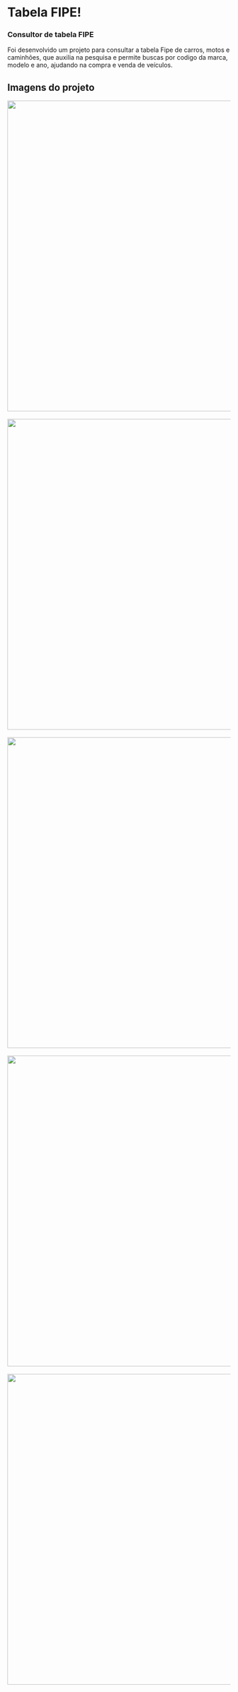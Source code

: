 <h1>Tabela FIPE!</h1>
<h3>Consultor de tabela FIPE</h3>
<p>Foi desenvolvido um projeto para consultar a tabela Fipe de carros, motos e caminhões, que auxilia na pesquisa e permite buscas por codigo da marca, modelo e ano, ajudando na compra e venda de veículos.</p>
<h2>Imagens do projeto</h2>
<div>
    <img length="500" width="700" src="https://github.com/user-attachments/assets/7bc936ed-1cc2-410c-91a5-29c692f400fb"/>
</div> 
<br>
<div >
    <img length="500" width="700" src="https://github.com/user-attachments/assets/32128f4b-d1d5-4d1e-b4ec-e2c16951f4c4"/>
</div> 
<br>
<div>
    <img length="500" width="700" src="https://github.com/user-attachments/assets/294111fe-873a-404c-87c6-921259bfa6b4"/>
</div> 
<br>
<div>
    <img length="500" width="700" src="https://github.com/user-attachments/assets/d9ab8086-05e6-48d3-9fed-0ca2b2758821"/>
</div> 
<br>
<div>
    <img length="500" width="700" src="https://github.com/user-attachments/assets/4b8f5898-989d-4284-abe1-1320f5654b85"/>
</div> 


